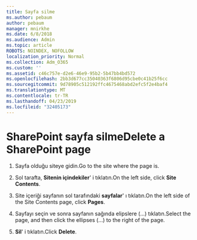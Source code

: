```yaml
---
title: Sayfa silme
ms.author: pebaum
author: pebaum
manager: mnirkhe
ms.date: 6/8/2018
ms.audience: Admin
ms.topic: article
ROBOTS: NOINDEX, NOFOLLOW
localization_priority: Normal
ms.collection: Adm_O365
ms.custom: ''
ms.assetid: c46c757e-d2e6-46e9-95b2-5b47bb4bd572
ms.openlocfilehash: 2bb3d677cc35040363f6806d95cbe0c41b25f6cc
ms.sourcegitcommit: 9d78905c512192ffc4675468abd2efc5f2e4baf4
ms.translationtype: MT
ms.contentlocale: tr-TR
ms.lasthandoff: 04/23/2019
ms.locfileid: "32405173"
---
```

# <a name="delete-a-sharepoint-page"></a><span data-ttu-id="5666d-102">SharePoint sayfa silme</span><span class="sxs-lookup"><span data-stu-id="5666d-102">Delete a SharePoint page</span></span>

1. <span data-ttu-id="5666d-103">Sayfa olduğu siteye gidin.</span><span class="sxs-lookup"><span data-stu-id="5666d-103">Go to the site where the page is.</span></span>
    
2. <span data-ttu-id="5666d-104">Sol tarafta, **Sitenin içindekiler**' i tıklatın.</span><span class="sxs-lookup"><span data-stu-id="5666d-104">On the left side, click **Site Contents**.</span></span>
    
3. <span data-ttu-id="5666d-105">Site içeriği sayfanın sol tarafındaki **sayfalar**' ı tıklatın.</span><span class="sxs-lookup"><span data-stu-id="5666d-105">On the left side of the Site Contents page, click **Pages**.</span></span>
    
4. <span data-ttu-id="5666d-106">Sayfayı seçin ve sonra sayfanın sağında elipslere (...) tıklatın.</span><span class="sxs-lookup"><span data-stu-id="5666d-106">Select the page, and then click the ellipses (...) to the right of the page.</span></span>
    
5. <span data-ttu-id="5666d-107">**Sil**' i tıklatın.</span><span class="sxs-lookup"><span data-stu-id="5666d-107">Click **Delete**.</span></span>
    

